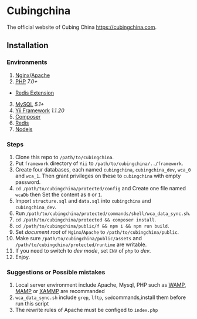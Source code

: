 Cubingchina
===========

The official website of Cubing China https://cubingchina.com.

Installation
------------

### Environments

1. [Nginx][]/[Apache][]
2. [PHP][] *7.0+*
  * [Redis Extension][]
3. [MySQL][] *5.1+*
4. [Yii Framework][] *1.1.20*
5. [Composer][]
6. [Redis][]
7. [Nodejs][]

### Steps

1. Clone this repo to `/path/to/cubingchina`.
2. Put `framework` directory of `Yii` to `/path/to/cubingchina/../framework`.
3. Create four databases, each named `cubingchina`, `cubingchina_dev`, `wca_0` and `wca_1`. Then grant privileges on these to `cubingchina` with empty password.
4. `cd /path/to/cubingchina/protected/config` and Create one file named `wcaDb` then Set the content as `0` or `1`.
5. Import `structure.sql` and `data.sql` into `cubingchina` and `cubingchina_dev`.
6. Run `/path/to/cubingchina/protected/commands/shell/wca_data_sync.sh`.
7. `cd /path/to/cubingchina/protected && composer install`.
8. `cd /path/to/cubingchina/public/f && npm i && npm run build`.
9. Set *document root* of `Nginx`/`Apache` to `/path/to/cubingchina/public`.
10. Make sure `/path/to/cubingchina/public/assets` and `/path/to/cubingchina/protected/runtime` are writable.
11. If you need to switch to *dev mode*, set `ENV` of `php` to *dev*.
12. Enjoy.

### Suggestions or Possible mistakes

1. Local server environment include Apache, Mysql, PHP such as [WAMP](http://www.wampserver.com/en/), [MAMP](https://www.mamp.info/en/) or [XAMMP](https://www.apachefriends.org/index.html) are recommanded
2. `wca_data_sync.sh` include `grep`, `lftp`, `sed`commands,install them before run this script
3. The rewrite rules of Apache must be configed to `index.php`



 [Nginx]: http://nginx.org
 [Apache]: http://www.apache.org
 [PHP]: http://php.net
 [Redis Extension]: https://github.com/phpredis/phpredis
 [MySQL]: http://www.mysql.com
 [Yii Framework]: http://www.yiiframework.com
 [Composer]: https://getcomposer.org
 [Redis]: https://redis.io/
 [Nodejs]: https://nodejs.org

